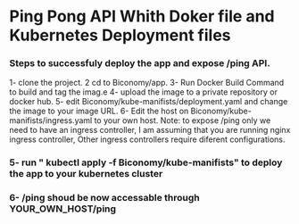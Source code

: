 # Ping Pong API Whith Doker file and Kubernetes Deployment files 

### Steps to successfuly deploy the app and expose /ping API.
1- clone the project. 
2 cd to Biconomy/app.
3- Run Docker Build Command to build and tag the imag.e
4- upload the image to a private repository or docker hub.
5- edit Biconomy/kube-manifists/deployment.yaml and change the image to your image URL.
6- Edit the host on Biconomy/kube-manifists/ingress.yaml to your own host.
Note: to expose /ping only we need to have an ingress controller, I am assuming that you are running nginx ingress controller, Other ingress controllers require diferent configurations.
### 5- run " kubectl apply -f Biconomy/kube-manifists" to deploy the app to your kubernetes cluster
### 6- /ping shoud be now accessable through YOUR_OWN_HOST/ping 

